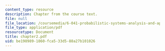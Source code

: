 ```yaml
---
content_type: resource
description: Chapter from the course text.
file: null
file_location: /coursemedia/6-041-probabilistic-systems-analysis-and-applied-probability-spring-2006/be1989891860fca533d588a27b101026_chapter2.pdf
file_type: application/pdf
resourcetype: Document
title: chapter2.pdf
uid: be198989-1860-fca5-33d5-88a27b101026
---
```

